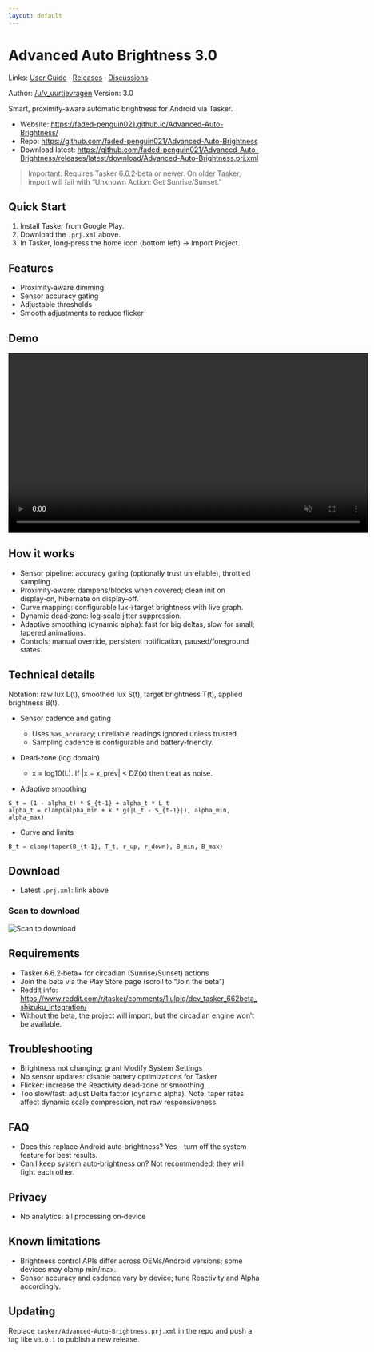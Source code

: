 ```yaml
---
layout: default
---
```


# Advanced Auto Brightness 3.0

Links: [User Guide](./user-guide.html) · [Releases](https://github.com/faded-penguin021/Advanced-Auto-Brightness/releases) · [Discussions](https://github.com/faded-penguin021/Advanced-Auto-Brightness/discussions)

Author: [/u/v_uurtjevragen](https://www.reddit.com/user/v_uurtjevragen)
Version: 3.0

Smart, proximity‑aware automatic brightness for Android via Tasker.

- Website: https://faded-penguin021.github.io/Advanced-Auto-Brightness/
- Repo: https://github.com/faded-penguin021/Advanced-Auto-Brightness
- Download latest: https://github.com/faded-penguin021/Advanced-Auto-Brightness/releases/latest/download/Advanced-Auto-Brightness.prj.xml

> Important: Requires Tasker 6.6.2‑beta or newer. On older Tasker, import will fail with “Unknown Action: Get Sunrise/Sunset.”

## Quick Start
1. Install Tasker from Google Play.
2. Download the `.prj.xml` above.
3. In Tasker, long‑press the home icon (bottom left) → Import Project.

## Features
- Proximity‑aware dimming
- Sensor accuracy gating
- Adjustable thresholds
- Smooth adjustments to reduce flicker

## Demo
<video controls loop muted playsinline width="720" src="https://i.imgur.com/LaTv3iX.mp4"></video>

## How it works
- Sensor pipeline: accuracy gating (optionally trust unreliable), throttled sampling.
- Proximity‑aware: dampens/blocks when covered; clean init on display‑on, hibernate on display‑off.
- Curve mapping: configurable lux→target brightness with live graph.
- Dynamic dead‑zone: log‑scale jitter suppression.
- Adaptive smoothing (dynamic alpha): fast for big deltas, slow for small; tapered animations.
- Controls: manual override, persistent notification, paused/foreground states.

## Technical details
Notation: raw lux L(t), smoothed lux S(t), target brightness T(t), applied brightness B(t).

- Sensor cadence and gating
  - Uses `%as_accuracy`; unreliable readings ignored unless trusted.
  - Sampling cadence is configurable and battery‑friendly.

- Dead‑zone (log domain)
  - x = log10(L). If |x − x_prev| < DZ(x) then treat as noise.

- Adaptive smoothing
```
S_t = (1 - alpha_t) * S_{t-1} + alpha_t * L_t
alpha_t = clamp(alpha_min + k * g(|L_t - S_{t-1}|), alpha_min, alpha_max)
```

- Curve and limits
```
B_t = clamp(taper(B_{t-1}, T_t, r_up, r_down), B_min, B_max)
```

## Download
- Latest `.prj.xml`: link above

### Scan to download
![Scan to download](https://api.qrserver.com/v1/create-qr-code/?size=240x240&data=https%3A%2F%2Fgithub.com%2Ffaded-penguin021%2FAdvanced-Auto-Brightness%2Freleases%2Flatest%2Fdownload%2FAdvanced-Auto-Brightness.prj.xml)

## Requirements
- Tasker 6.6.2‑beta+ for circadian (Sunrise/Sunset) actions
- Join the beta via the Play Store page (scroll to “Join the beta”)
- Reddit info: https://www.reddit.com/r/tasker/comments/1lulpiq/dev_tasker_662beta_shizuku_integration/
- Without the beta, the project will import, but the circadian engine won’t be available.

## Troubleshooting
- Brightness not changing: grant Modify System Settings
- No sensor updates: disable battery optimizations for Tasker
- Flicker: increase the Reactivity dead‑zone or smoothing
- Too slow/fast: adjust Delta factor (dynamic alpha). Note: taper rates affect dynamic scale compression, not raw responsiveness.

## FAQ
- Does this replace Android auto‑brightness? Yes—turn off the system feature for best results.
- Can I keep system auto‑brightness on? Not recommended; they will fight each other.

## Privacy
- No analytics; all processing on‑device

## Known limitations
- Brightness control APIs differ across OEMs/Android versions; some devices may clamp min/max.
- Sensor accuracy and cadence vary by device; tune Reactivity and Alpha accordingly.

## Updating
Replace `tasker/Advanced-Auto-Brightness.prj.xml` in the repo and push a tag like `v3.0.1` to publish a new release.

